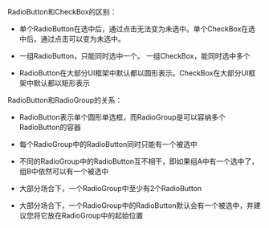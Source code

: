 RadioButton和CheckBox的区别：

* 单个RadioButton在选中后，通过点击无法变为未选中。单个CheckBox在选中后，通过点击可以变为未选中。

* 一组RadioButton，只能同时选中一个。 一组CheckBox，能同时选中多个 

* RadioButton在大部分UI框架中默认都以圆形表示。CheckBox在大部分UI框架中默认都以矩形表示 

RadioButton和RadioGroup的关系：

* RadioButton表示单个圆形单选框，而RadioGroup是可以容纳多个RadioButton的容器 
 
* 每个RadioGroup中的RadioButton同时只能有一个被选中 
 
* 不同的RadioGroup中的RadioButton互不相干，即如果组A中有一个选中了，组B中依然可以有一个被选中 
 
* 大部分场合下，一个RadioGroup中至少有2个RadioButton 

* 大部分场合下，一个RadioGroup中的RadioButton默认会有一个被选中，并建议您将它放在RadioGroup中的起始位置